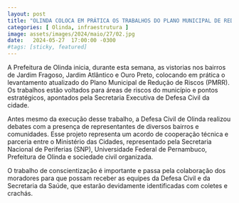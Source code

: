 ```yaml
---
layout: post
title: "OLINDA COLOCA EM PRÁTICA OS TRABALHOS DO PLANO MUNICIPAL DE REDUÇÃO DE RISCOS"
categories: [ Olinda, infraestrutura ]
image: assets/images/2024/maio/27/02.jpg
date:   2024-05-27  17:00:00 -0300
#tags: [sticky, featured]
---
```

A Prefeitura de Olinda inicia, durante esta semana, as vistorias nos bairros de Jardim Fragoso, Jardim Atlântico e Ouro Preto, colocando em prática o levantamento atualizado do Plano Municipal de Redução de Riscos (PMRR). Os trabalhos estão voltados para áreas de riscos do município e pontos estratégicos, apontados pela Secretaria Executiva de Defesa Civil da cidade.

Antes mesmo da execução desse trabalho, a Defesa Civil de Olinda realizou debates com a presença de representantes de diversos bairros e comunidades. Esse projeto representa um acordo de cooperação técnica e parceria entre o Ministério das Cidades, representado pela Secretaria Nacional de Periferias (SNP), Universidade Federal de Pernambuco, Prefeitura de Olinda e sociedade civil organizada.

O trabalho de conscientização é importante e passa pela colaboração dos moradores para que possam receber as equipes da Defesa Civil e da Secretaria da Saúde, que estarão devidamente identificadas com coletes e crachás.